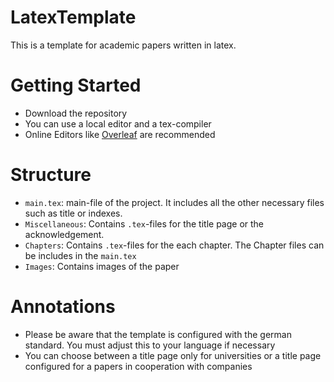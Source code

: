 # LatexTemplate
This is a template for academic papers written in latex.

# Getting Started
* Download the repository
* You can use a local editor and a tex-compiler
* Online Editors like [Overleaf](https://de.overleaf.com/) are recommended

# Structure
* `main.tex`: main-file of the project. It includes all the other necessary files such as title or indexes.
* `Miscellaneous`: Contains `.tex`-files for the title page or the acknowledgement.
* `Chapters`: Contains `.tex`-files for the each chapter. The Chapter files can be includes in the `main.tex`
* `Images`: Contains images of the paper

# Annotations
* Please be aware that the template is configured with the german standard. You must adjust this to your language if necessary
* You can choose between a title page only for universities or a title page configured for a papers in cooperation with companies

